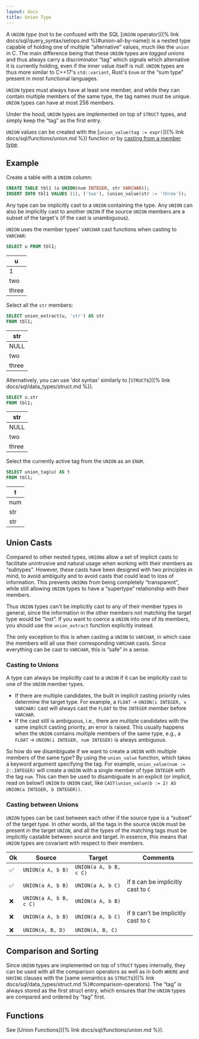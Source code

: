 ```yaml
---
layout: docu
title: Union Type
---
```


A `UNION` *type* (not to be confused with the SQL [`UNION` operator]({% link docs/sql/query_syntax/setops.md %}#union-all-by-name)) is a nested type capable of holding one of multiple “alternative” values, much like the `union` in C. The main difference being that these `UNION` types are *tagged unions* and thus always carry a discriminator “tag” which signals which alternative it is currently holding, even if the inner value itself is null. `UNION` types are thus more similar to C++17's `std::variant`, Rust's `Enum` or the “sum type” present in most functional languages.

`UNION` types must always have at least one member, and while they can contain multiple members of the same type, the tag names must be unique. `UNION` types can have at most 256 members.

Under the hood, `UNION` types are implemented on top of `STRUCT` types, and simply keep the “tag” as the first entry.

`UNION` values can be created with the [`union_value(tag := expr)`]({% link docs/sql/functions/union.md %}) function or by [casting from a member type](#casting-to-unions).

## Example

Create a table with a `UNION` column:

```sql
CREATE TABLE tbl1 (u UNION(num INTEGER, str VARCHAR));
INSERT INTO tbl1 VALUES (1), ('two'), (union_value(str := 'three'));
```

Any type can be implicitly cast to a `UNION` containing the type. Any `UNION` can also be implicitly cast to another `UNION` if the source `UNION` members are a subset of the target's (if the cast is unambiguous).

`UNION` uses the member types' `VARCHAR` cast functions when casting to `VARCHAR`:

```sql
SELECT u FROM tbl1;
```

|   u   |
|-------|
| 1     |
| two   |
| three |

Select all the `str` members:

```sql
SELECT union_extract(u, 'str') AS str
FROM tbl1;
```

|  str  |
|-------|
| NULL  |
| two   |
| three |

Alternatively, you can use 'dot syntax' similarly to [`STRUCT`s]({% link docs/sql/data_types/struct.md %}).

```sql
SELECT u.str
FROM tbl1;
```

|  str  |
|-------|
| NULL  |
| two   |
| three |

Select the currently active tag from the `UNION` as an `ENUM`.

```sql
SELECT union_tag(u) AS t
FROM tbl1;
```

|  t  |
|-----|
| num |
| str |
| str |

## Union Casts

Compared to other nested types, `UNION`s allow a set of implicit casts to facilitate unintrusive and natural usage when working with their members as “subtypes”.
However, these casts have been designed with two principles in mind, to avoid ambiguity and to avoid casts that could lead to loss of information. This prevents `UNION`s from being completely “transparent”, while still allowing `UNION` types to have a “supertype” relationship with their members.

Thus `UNION` types can't be implicitly cast to any of their member types in general, since the information in the other members not matching the target type would be “lost”. If you want to coerce a `UNION` into one of its members, you should use the `union_extract` function explicitly instead.

The only exception to this is when casting a `UNION` to `VARCHAR`, in which case the members will all use their corresponding `VARCHAR` casts. Since everything can be cast to `VARCHAR`, this is “safe” in a sense.

### Casting to Unions

A type can always be implicitly cast to a `UNION` if it can be implicitly cast to one of the `UNION` member types.

* If there are multiple candidates, the built in implicit casting priority rules determine the target type. For example, a `FLOAT` → `UNION(i INTEGER, v VARCHAR)` cast will always cast the `FLOAT` to the `INTEGER` member before `VARCHAR`.
* If the cast still is ambiguous, i.e., there are multiple candidates with the same implicit casting priority, an error is raised. This usually happens when the `UNION` contains multiple members of the same type, e.g., a `FLOAT` → `UNION(i INTEGER, num INTEGER)` is always ambiguous.

So how do we disambiguate if we want to create a `UNION` with multiple members of the same type? By using the `union_value` function, which takes a keyword argument specifying the tag. For example, `union_value(num := 2::INTEGER)` will create a `UNION` with a single member of type `INTEGER` with the tag `num`. This can then be used to disambiguate in an explicit (or implicit, read on below!) `UNION` to `UNION` cast, like `CAST(union_value(b := 2) AS UNION(a INTEGER, b INTEGER))`.

### Casting between Unions

`UNION` types can be cast between each other if the source type is a “subset” of the target type. In other words, all the tags in the source `UNION` must be present in the target `UNION`, and all the types of the matching tags must be implicitly castable between source and target. In essence, this means that `UNION` types are covariant with respect to their members.

| Ok | Source                 | Target                 | Comments                               |
|----|------------------------|------------------------|----------------------------------------|
| ✅ | `UNION(a A, b B)`      | `UNION(a A, b B, c C)` |                                        |
| ✅ | `UNION(a A, b B)`      | `UNION(a A, b C)`      | if `B` can be implicitly cast to `C`   |
| ❌ | `UNION(a A, b B, c C)` | `UNION(a A, b B)`      |                                        |
| ❌ | `UNION(a A, b B)`      | `UNION(a A, b C)`      | if `B` can't be implicitly cast to `C` |
| ❌ | `UNION(A, B, D)`       | `UNION(A, B, C)`       |                                        |

## Comparison and Sorting

Since `UNION` types are implemented on top of `STRUCT` types internally, they can be used with all the comparison operators as well as in both `WHERE` and `HAVING` clauses with the [same semantics as `STRUCT`s]({% link docs/sql/data_types/struct.md %}#comparison-operators). The “tag” is always stored as the first struct entry, which ensures that the `UNION` types are compared and ordered by “tag” first.

## Functions

See [Union Functions]({% link docs/sql/functions/union.md %}).
